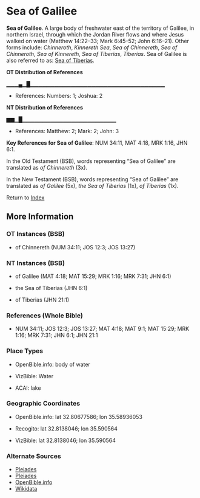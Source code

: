 # Sea of Galilee
**Sea of Galilee**. 
A large body of freshwater east of the territory of Galilee, in northern Israel, through which the Jordan River flows and where Jesus walked on water (Matthew 14:22–33; Mark 6:45–52; John 6:16–21). 
Other forms include: 
*Chinneroth*, *Kinnereth Sea*, *Sea of Chinnereth*, *Sea of Chinneroth*, *Sea of Kinnereth*, *Sea of Tiberias*, *Tiberias*. 
Sea of Galilee is also referred to as: 
[Sea of Tiberias](SeaOfTiberias.md). 


**OT Distribution of References**

▁▁▁▄▁█▁▁▁▁▁▁▁▁▁▁▁▁▁▁▁▁▁▁▁▁▁▁▁▁▁▁▁▁▁▁▁▁▁
* References: Numbers: 1; Joshua: 2

**NT Distribution of References**

▆▆▁█▁▁▁▁▁▁▁▁▁▁▁▁▁▁▁▁▁▁▁▁▁▁▁
* References: Matthew: 2; Mark: 2; John: 3



**Key References for Sea of Galilee**: 
NUM 34:11, MAT 4:18, MRK 1:16, JHN 6:1. 


In the Old Testament (BSB), words representing “Sea of Galilee” are translated as 
*of Chinnereth* (3x). 


In the New Testament (BSB), words representing “Sea of Galilee” are translated as 
*of Galilee* (5x), *the Sea of Tiberias* (1x), *of Tiberias* (1x). 


Return to [Index](00-Index.md)

## More Information

### OT Instances (BSB)

* of Chinnereth (NUM 34:11; JOS 12:3; JOS 13:27)



### NT Instances (BSB)

* of Galilee (MAT 4:18; MAT 15:29; MRK 1:16; MRK 7:31; JHN 6:1)

* the Sea of Tiberias (JHN 6:1)

* of Tiberias (JHN 21:1)



### References (Whole Bible)

* NUM 34:11; JOS 12:3; JOS 13:27; MAT 4:18; MAT 9:1; MAT 15:29; MRK 1:16; MRK 7:31; JHN 6:1; JHN 21:1


### Place Types

* OpenBible.info: body of water

* VizBible: Water

* ACAI: lake



### Geographic Coordinates

* OpenBible.info: lat 32.80677586; lon 35.58936053

* Recogito: lat 32.8138046; lon 35.590564

* VizBible: lat 32.8138046; lon 35.590564



### Alternate Sources

* [Pleiades](https://pleiades.stoa.org/places/678430)
* [Pleiades](http://pleiades.stoa.org/places/678430)
* [OpenBible.info](https://www.openbible.info/geo/ancient/a562fcc)
* [Wikidata](http://www.wikidata.org/entity/Q126982)



